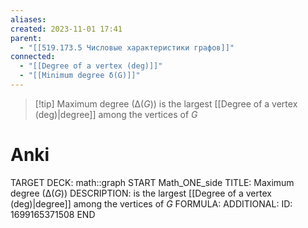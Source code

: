 ```yaml
---
aliases: 
created: 2023-11-01 17:41
parent:
  - "[[519.173.5 Числовые характеристики графов]]"
connected:
  - "[[Degree of a vertex (deg)]]"
  - "[[Minimum degree δ(G)]]"
---
```


> [!tip] Maximum degree ($∆(G)$)
is the largest [[Degree of a vertex (deg)|degree]] among the vertices of $G$

# Anki
TARGET DECK: math::graph
START
Math_ONE_side
TITLE: Maximum degree ($∆(G)$)
DESCRIPTION: is the largest [[Degree of a vertex (deg)|degree]] among the vertices of $G$
FORMULA: 
ADDITIONAL:
ID: 1699165371508
END












